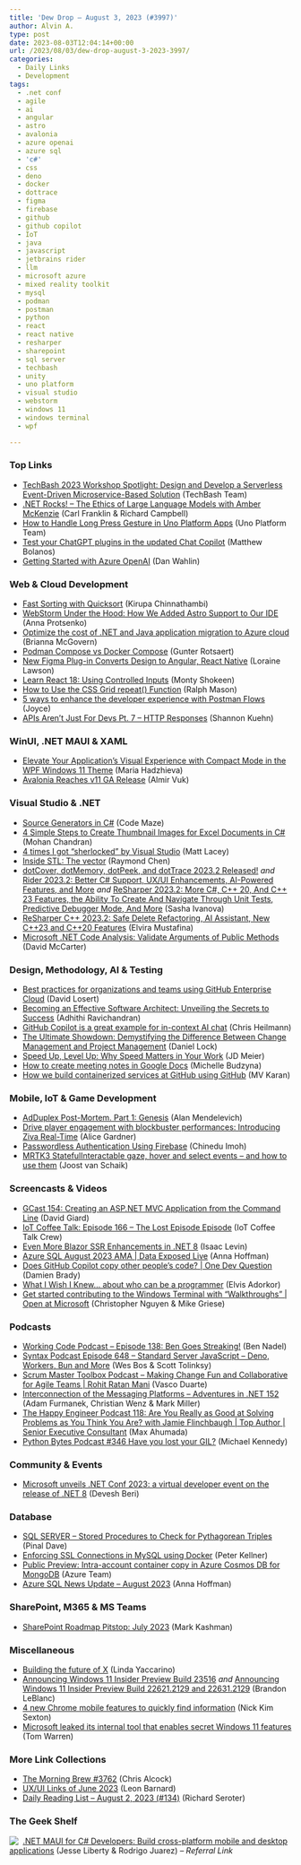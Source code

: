 ```yaml
---
title: 'Dew Drop – August 3, 2023 (#3997)'
author: Alvin A.
type: post
date: 2023-08-03T12:04:14+00:00
url: /2023/08/03/dew-drop-august-3-2023-3997/
categories:
  - Daily Links
  - Development
tags:
  - .net conf
  - agile
  - ai
  - angular
  - astro
  - avalonia
  - azure openai
  - azure sql
  - 'c#'
  - css
  - deno
  - docker
  - dottrace
  - figma
  - firebase
  - github
  - github copilot
  - IoT
  - java
  - javascript
  - jetbrains rider
  - llm
  - microsoft azure
  - mixed reality toolkit
  - mysql
  - podman
  - postman
  - python
  - react
  - react native
  - resharper
  - sharepoint
  - sql server
  - techbash
  - unity
  - uno platform
  - visual studio
  - webstorm
  - windows 11
  - windows terminal
  - wpf

---
```

### <a name="top"></a>Top Links

  * <a href="https://vlqh-zgph.campaign-view.com/ua/SharedView?od=3z5b1449310f71294fafc3d35955582e56a7fc9cec01fb440bc3cc8ba398aa18db&cno=11a2b0b1facdc98&cd=1e7349b984f90445" target="_blank" rel="noopener">TechBash 2023 Workshop Spotlight: Design and Develop a Serverless Event-Driven Microservice-Based Solution</a> (TechBash Team)
  * <a href="https://www.spreaker.com/user/16677006/dotnetrocks-1857-ethics-of-llms" target="_blank" rel="noopener">.NET Rocks! &#8211; The Ethics of Large Language Models with Amber McKenzie</a> (Carl Franklin & Richard Campbell)
  * <a href="https://platform.uno/blog/adding-longpress-gesture-in-uno-apps/" target="_blank" rel="noopener">How to Handle Long Press Gesture in Uno Platform Apps</a> (Uno Platform Team)
  * <a href="https://devblogs.microsoft.com/semantic-kernel/test-your-chatgpt-plugins-in-the-updated-chat-copilot/" target="_blank" rel="noopener">Test your ChatGPT plugins in the updated Chat Copilot</a> (Matthew Bolanos)
  * <a href="https://blog.codewithdan.com/getting-started-with-azure-openai/?utm_source=rss&utm_medium=rss&utm_campaign=getting-started-with-azure-openai" target="_blank" rel="noopener">Getting Started with Azure OpenAI</a> (Dan Wahlin)



### <a name="web"></a>Web & Cloud Development

  * <a href="https://www.kirupa.com/sorts/quicksort.htm" target="_blank" rel="noopener">Fast Sorting with Quicksort</a> (Kirupa Chinnathambi)
  * <a href="https://blog.jetbrains.com/webstorm/2023/08/webstorm-under-the-hood-how-we-added-astro-support-to-our-ide/" target="_blank" rel="noopener">WebStorm Under the Hood: How We Added Astro Support to Our IDE</a> (Anna Protsenko)
  * <a href="https://azure.microsoft.com/en-us/blog/optimize-the-cost-of-net-and-java-application-migration-to-azure-cloud/" target="_blank" rel="noopener">Optimize the cost of .NET and Java application migration to Azure cloud</a> (Brianna McGovern)
  * <a href="https://feeds.dzone.com/link/23567/16280084/podman-compose-vs-docker-compose" target="_blank" rel="noopener">Podman Compose vs Docker Compose</a> (Gunter Rotsaert)
  * <a href="https://thenewstack.io/new-figma-plug-in-converts-design-to-angular-react-native/" target="_blank" rel="noopener">New Figma Plug-in Converts Design to Angular, React Native</a> (Loraine Lawson)
  * <a href="https://code.tutsplus.com/react-fundamentals-using-controlled-inputs--cms-42011t" target="_blank" rel="noopener">Learn React 18: Using Controlled Inputs</a> (Monty Shokeen)
  * <a href="https://www.sitepoint.com/css-grid-repeat-function/?utm_source=rss" target="_blank" rel="noopener">How to Use the CSS Grid repeat() Function</a> (Ralph Mason)
  * <a href="https://blog.postman.com/5-ways-to-enhance-developer-experience-postman-flows/" target="_blank" rel="noopener">5 ways to enhance the developer experience with Postman Flows</a> (Joyce)
  * <a href="https://www.shankuehn.io/post/apis-aren-t-just-for-devs-pt-7-http-responses" target="_blank" rel="noopener">APIs Aren&#8217;t Just For Devs Pt. 7 &#8211; HTTP Responses</a> (Shannon Kuehn)



### <a name="silverlight"></a>WinUI, .NET MAUI & XAML

  * <a href="https://www.telerik.com/blogs/elevate-application-visual-experience-compact-mode-wpf-windows-11-theme" target="_blank" rel="noopener">Elevate Your Application’s Visual Experience with Compact Mode in the WPF Windows 11 Theme</a> (Maria Hadzhieva)
  * <a href="https://www.infoq.com/news/2023/08/avalonia-v11-ga/?utm_campaign=infoq_content&utm_source=infoq&utm_medium=feed&utm_term=global" target="_blank" rel="noopener">Avalonia Reaches v11 GA Release</a> (Almir Vuk)



### <a name="dotnet"></a>Visual Studio & .NET

  * <a href="https://code-maze.com/csharp-source-generators/" target="_blank" rel="noopener">Source Generators in C#</a> (Code Maze)
  * <a href="https://www.syncfusion.com/blogs/post/thumbnail-image-in-excel-csharp.aspx?utm_source=alvinashcraft&utm_medium=email&utm_campaign=alvinashcraft_blog_edmaug23" target="_blank" rel="noopener">4 Simple Steps to Create Thumbnail Images for Excel Documents in C#</a> (Mohan Chandran)
  * <a href="https://www.mrlacey.com/2023/08/4-times-i-got-sherlocked-by-visual.html" target="_blank" rel="noopener">4 times I got &#8220;sherlocked&#8221; by Visual Studio</a> (Matt Lacey)
  * <a href="https://devblogs.microsoft.com/oldnewthing/20230802-00/?p=108524" target="_blank" rel="noopener">Inside STL: The vector</a> (Raymond Chen)
  * <a href="https://blog.jetbrains.com/dotnet/2023/08/02/2023-2-dottools-release/" target="_blank" rel="noopener">dotCover, dotMemory, dotPeek, and dotTrace 2023.2 Released!</a> _and_ <a href="https://blog.jetbrains.com/dotnet/2023/08/02/rider-2023-2-release/" target="_blank" rel="noopener">Rider 2023.2: Better C# Support, UX/UI Enhancements, AI-Powered Features, and More</a> _and_ <a href="https://blog.jetbrains.com/dotnet/2023/08/02/resharper-2023-2-release/" target="_blank" rel="noopener">ReSharper 2023.2: More C#, C++ 20, And C++ 23 Features, the Ability To Create And Navigate Through Unit Tests, Predictive Debugger Mode, And More</a> (Sasha Ivanova)
  * <a href="https://blog.jetbrains.com/rscpp/2023/08/02/resharper-cpp-2023-2/" target="_blank" rel="noopener">ReSharper C++ 2023.2: Safe Delete Refactoring, AI Assistant, New C++23 and C++20 Features</a> (Elvira Mustafina)
  * <a href="https://dotnettips.wordpress.com/2023/08/02/microsoft-net-code-analysis-validate-arguments-of-public-methods/" target="_blank" rel="noopener">Microsoft .NET Code Analysis: Validate Arguments of Public Methods</a> (David McCarter)



### <a name="design"></a>Design, Methodology, AI & Testing

  * <a href="https://github.blog/2023-08-02-best-practices-for-organizations-and-teams-using-github-enterprise-cloud/" target="_blank" rel="noopener">Best practices for organizations and teams using GitHub Enterprise Cloud</a> (David Losert)
  * <a href="https://adhithiravi.medium.com/becoming-an-effective-software-architect-unveiling-the-secrets-to-success-a7fee32d80db?source=rss-d557f5db78e7------2" target="_blank" rel="noopener">Becoming an Effective Software Architect: Unveiling the Secrets to Success</a> (Adhithi Ravichandran)
  * <a href="https://christianheilmann.com/2023/08/02/github-copilot-is-a-great-example-for-in-context-ai-chat/" target="_blank" rel="noopener">GitHub Copilot is a great example for in-context AI chat</a> (Chris Heilmann)
  * <a href="https://daniellock.com/difference-between-change-management-and-project-management/" target="_blank" rel="noopener">The Ultimate Showdown: Demystifying the Difference Between Change Management and Project Management</a> (Daniel Lock)
  * <a href="https://jdmeier.com/speed-matters/" target="_blank" rel="noopener">Speed Up, Level Up: Why Speed Matters in Your Work</a> (JD Meier)
  * <a href="https://blog.google/products/workspace/google-docs-meeting-notes/" target="_blank" rel="noopener">How to create meeting notes in Google Docs</a> (Michelle Budzyna)
  * <a href="https://github.blog/2023-08-02-how-we-build-containerized-services-at-github-using-github/" target="_blank" rel="noopener">How we build containerized services at GitHub using GitHub</a> (MV Karan)



### <a name="mobile"></a>Mobile, IoT & Game Development

  * <a href="https://blog.ailon.org/adduplex-post-mortem-part-1-genesis-df76826b7e89?source=rss-7f6a1877be4b------2" target="_blank" rel="noopener">AdDuplex Post-Mortem. Part 1: Genesis</a> (Alan Mendelevich)
  * <a href="https://blog.unity.com/engine-platform/introducing-ziva-real-time" target="_blank" rel="noopener">Drive player engagement with blockbuster performances: Introducing Ziva Real-Time</a> (Alice Gardner)
  * <a href="https://www.telerik.com/blogs/passwordless-authentication-using-firebase" target="_blank" rel="noopener">Passwordless Authentication Using Firebase</a> (Chinedu Imoh)
  * <a href="https://localjoost.github.io/MRTK3-StatefulInteractable-gaze,-hover-and-select-events-and-how-to-use-them/" target="_blank" rel="noopener">MRTK3 StatefulInteractable gaze, hover and select events &#8211; and how to use them</a> (Joost van Schaik)



### <a name="videos"></a>Screencasts & Videos

  * <a href="https://davidgiard.com/gcast-154-creating-an-aspnet-mvc-application-from-the-command-line" target="_blank" rel="noopener">GCast 154: Creating an ASP.NET MVC Application from the Command Line</a> (David Giard)
  * <a href="http://www.youtube.com/watch?v=O-inoaxuyR0" target="_blank" rel="noopener">IoT Coffee Talk: Episode 166 &#8211; The Lost Episode Episode</a> (IoT Coffee Talk Crew)
  * <a href="http://www.youtube.com/watch?v=TWb_gR5I_4U" target="_blank" rel="noopener">Even More Blazor SSR Enhancements in .NET 8</a> (Isaac Levin)
  * <a href="http://www.youtube.com/watch?v=GarFpo7Xh_4" target="_blank" rel="noopener">Azure SQL August 2023 AMA | Data Exposed Live</a> (Anna Hoffman)
  * <a href="http://www.youtube.com/watch?v=dp4zUBcVyJA" target="_blank" rel="noopener">Does GitHub Copilot copy other people&#8217;s code? | One Dev Question</a> (Damien Brady)
  * <a href="http://www.youtube.com/watch?v=3DEwpCpzruI" target="_blank" rel="noopener">What I Wish I Knew&#8230; about who can be a programmer</a> (Elvis Adorkor)
  * <a href="http://www.youtube.com/watch?v=l9wPumdRxxQ" target="_blank" rel="noopener">Get started contributing to the Windows Terminal with &#8220;Walkthroughs&#8221; | Open at Microsoft</a> (Christopher Nguyen & Mike Griese)



### <a name="podcasts"></a>Podcasts

  * <a href="https://www.bennadel.com/blog/4496-working-code-podcast-episode-138-ben-goes-streaking.htm" target="_blank" rel="noopener">Working Code Podcast &#8211; Episode 138: Ben Goes Streaking!</a> (Ben Nadel)
  * <a href="https://syntax.fm/show/648/standard-server-javascript-deno-workers-bun-and-more" target="_blank" rel="noopener">Syntax Podcast Episode 648 &#8211; Standard Server JavaScript &#8211; Deno, Workers, Bun and More</a> (Wes Bos & Scott Tolinksy)
  * <a href="https://scrummastertoolbox.libsyn.com/20230802-rohit-ratan-mani-w" target="_blank" rel="noopener">Scrum Master Toolbox Podcast &#8211; Making Change Fun and Collaborative for Agile Teams | Rohit Ratan Mani</a> (Vasco Duarte)
  * <a href="https://topenddevs.com/podcasts/adventures-in-net/episodes/interconnection-of-the-messaging-platforms-net-152" target="_blank" rel="noopener">Interconnection of the Messaging Platforms &#8211; Adventures in .NET 152</a> (Adam Furmanek, Christian Wenz & Mark Miller)
  * <a href="https://oasisofcourage.com/118-are-you-really-as-good-at-solving-problems-as-you-think-you-are-with-jamie-flinchbaugh-top-author-senior-executive-consultant/" target="_blank" rel="noopener">The Happy Engineer Podcast 118: Are You Really as Good at Solving Problems as You Think You Are? with Jamie Flinchbaugh | Top Author | Senior Executive Consultant</a> (Max Ahumada)
  * <a href="https://pythonbytes.fm/episodes/show/346/have-you-lost-your-gil" target="_blank" rel="noopener">Python Bytes Podcast #346 Have you lost your GIL?</a> (Michael Kennedy)



### <a name="events"></a>Community & Events

  * <a href="https://www.onmsft.com/news/microsoft-unveils-net-conf-2023-a-virtual-developer-event-on-the-release-of-net-8/" target="_blank" rel="noopener">Microsoft unveils .NET Conf 2023: a virtual developer event on the release of .NET 8</a> (Devesh Beri)



### <a name="sql"></a>Database

  * <a href="https://blog.sqlauthority.com/2023/08/03/sql-server-stored-procedures-to-check-for-pythagorean-triples/?utm_source=rss&utm_medium=rss&utm_campaign=sql-server-stored-procedures-to-check-for-pythagorean-triples" target="_blank" rel="noopener">SQL SERVER – Stored Procedures to Check for Pythagorean Triples</a> (Pinal Dave)
  * <a href="https://peterkellner.net//2023/08/02/Enforcing-SSL-Connections-in-MySql-Using-Docker/" target="_blank" rel="noopener">Enforcing SSL Connections in MySQL using Docker</a> (Peter Kellner)
  * <a href="https://azure.microsoft.com/en-us/updates/public-preview-intraaccount-container-copy-in-azure-cosmos-db-for-mongodb-2/" target="_blank" rel="noopener">Public Preview: Intra-account container copy in Azure Cosmos DB for MongoDB</a> (Azure Team)
  * <a href="https://techcommunity.microsoft.com/t5/azure-sql-blog/azure-sql-news-update-august-2023/ba-p/3889429" target="_blank" rel="noopener">Azure SQL News Update &#8211; August 2023</a> (Anna Hoffman)



### <a name="sp"></a>SharePoint, M365 & MS Teams

  * <a href="https://techcommunity.microsoft.com/t5/microsoft-sharepoint-blog/sharepoint-roadmap-pitstop-july-2023/ba-p/3888590" target="_blank" rel="noopener">SharePoint Roadmap Pitstop: July 2023</a> (Mark Kashman)



### <a name="misc"></a>Miscellaneous

  * <a href="https://blog.twitter.com/en_us/topics/company/2023/building-the-future-of-x" target="_blank" rel="noopener">Building the future of X</a> (Linda Yaccarino)
  * <a href="https://blogs.windows.com/windows-insider/2023/08/02/announcing-windows-11-insider-preview-build-23516/" target="_blank" rel="noopener">Announcing Windows 11 Insider Preview Build 23516</a> _and_ <a href="https://blogs.windows.com/windows-insider/2023/08/02/announcing-windows-11-insider-preview-build-22621-2129-and-22631-2129/" target="_blank" rel="noopener">Announcing Windows 11 Insider Preview Build 22621.2129 and 22631.2129</a> (Brandon LeBlanc)
  * <a href="https://blog.google/products/chrome/google-chrome-update-august-2023/" target="_blank" rel="noopener">4 new Chrome mobile features to quickly find information</a> (Nick Kim Sexton)
  * <a href="https://www.theverge.com/2023/8/3/23818363/microsoft-windows-11-stagingtool-leak-secret-features" target="_blank" rel="noopener">Microsoft leaked its internal tool that enables secret Windows 11 features</a> (Tom Warren)



### <a name="links"></a>More Link Collections

  * <a href="https://blog.cwa.me.uk/2023/08/03/the-morning-brew-3762/" target="_blank" rel="noopener">The Morning Brew #3762</a> (Chris Alcock)
  * <a href="https://balsamiq.com/company/news/ux-ui-links-june-2023/" target="_blank" rel="noopener">UX/UI Links of June 2023</a> (Leon Barnard)
  * <a href="https://seroter.com/2023/08/02/daily-reading-list-august-2-2023-134/" target="_blank" rel="noopener">Daily Reading List – August 2, 2023 (#134)</a> (Richard Seroter)



### <a name="shelf"></a>The Geek Shelf

<a href="https://www.amazon.com/dp/1837631697/?tag=amavin-20" target="_blank" rel="noopener"><img decoding="async" align="left" style="margin: 0px 4px 0px 0px; border: 0px currentcolor; border-image: none; float: left; display: inline; background-image: none;" src="https://m.media-amazon.com/images/I/41SjiAeOP9L._SS135_.jpg" border="0" /></a>&nbsp;<a href="https://www.amazon.com/dp/1837631697/?tag=amavin-20" target="_blank" rel="noopener">.NET MAUI for C# Developers: Build cross-platform mobile and desktop applications</a> (Jesse Liberty & Rodrigo Juarez) _&#8211; Referral Link_